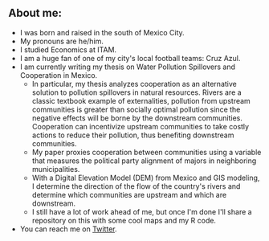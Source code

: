 ## About me:

- I was born and raised in the south of Mexico City.
- My pronouns are he/him.
- I studied Economics at ITAM. 
- I am a huge fan of one of my city's local football teams: Cruz Azul.
- I am currently writing my thesis on Water Pollution Spillovers and Cooperation in Mexico.
  - In particular, my thesis analyzes cooperation as an alternative solution to pollution spillovers in natural resources. 
  Rivers are a classic textbook example of externalities, pollution from upstream communities is greater than socially optimal pollution since the negative effects
  will be borne by the downstream communities. Cooperation can incentivize upstream communities to take costly actions to reduce their pollution, thus benefiting 
  downstream communities.
  - My paper proxies cooperation between communities using a variable that measures the political party alignment of majors in neighboring municipalities. 
  - With a Digital Elevation Model (DEM) from Mexico and GIS modeling, I determine the direction of the flow of the country's rivers and determine which communities 
  are upstream and which are downstream.
  - I still have a lot of work ahead of me, but once I'm done I'll share a repository on this with some cool maps and my R code.
- You can reach me on [Twitter](https://twitter.com/j_barrutia). 


